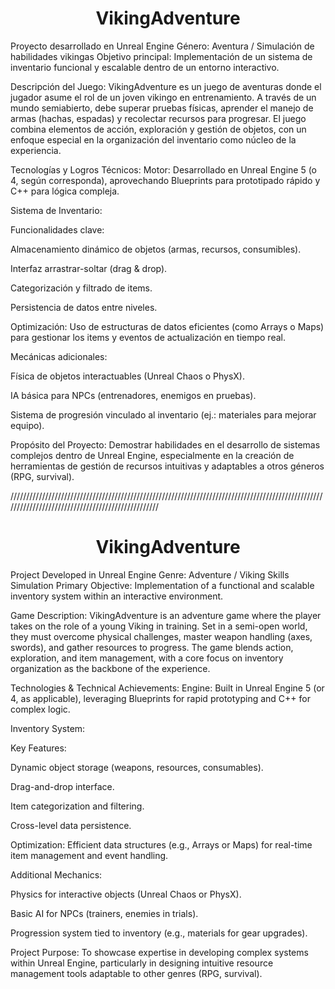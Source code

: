 
<h1 align="center"> VikingAdventure </h1>

Proyecto desarrollado en Unreal Engine
Género: Aventura / Simulación de habilidades vikingas
Objetivo principal: Implementación de un sistema de inventario funcional y escalable dentro de un entorno interactivo.

Descripción del Juego:
VikingAdventure es un juego de aventuras donde el jugador asume el rol de un joven vikingo en entrenamiento. A través de un mundo semiabierto, debe superar pruebas físicas, aprender el manejo de armas (hachas, espadas) y recolectar recursos para progresar. El juego combina elementos de acción, exploración y gestión de objetos, con un enfoque especial en la organización del inventario como núcleo de la experiencia.

Tecnologías y Logros Técnicos:
Motor: Desarrollado en Unreal Engine 5 (o 4, según corresponda), aprovechando Blueprints para prototipado rápido y C++ para lógica compleja.

Sistema de Inventario:

Funcionalidades clave:

Almacenamiento dinámico de objetos (armas, recursos, consumibles).

Interfaz arrastrar-soltar (drag & drop).

Categorización y filtrado de items.

Persistencia de datos entre niveles.

Optimización: Uso de estructuras de datos eficientes (como Arrays o Maps) para gestionar los items y eventos de actualización en tiempo real.

Mecánicas adicionales:

Física de objetos interactuables (Unreal Chaos o PhysX).

IA básica para NPCs (entrenadores, enemigos en pruebas).

Sistema de progresión vinculado al inventario (ej.: materiales para mejorar equipo).

Propósito del Proyecto:
Demostrar habilidades en el desarrollo de sistemas complejos dentro de Unreal Engine, especialmente en la creación de herramientas de gestión de recursos intuitivas y adaptables a otros géneros (RPG, survival).

//////////////////////////////////////////////////////////////////////////////////////////////////////////////////////////////////////////////////

<h1 align="center"> VikingAdventure </h1>

Project Developed in Unreal Engine
Genre: Adventure / Viking Skills Simulation
Primary Objective: Implementation of a functional and scalable inventory system within an interactive environment.

Game Description:
VikingAdventure is an adventure game where the player takes on the role of a young Viking in training. Set in a semi-open world, they must overcome physical challenges, master weapon handling (axes, swords), and gather resources to progress. The game blends action, exploration, and item management, with a core focus on inventory organization as the backbone of the experience.

Technologies & Technical Achievements:
Engine: Built in Unreal Engine 5 (or 4, as applicable), leveraging Blueprints for rapid prototyping and C++ for complex logic.

Inventory System:

Key Features:

Dynamic object storage (weapons, resources, consumables).

Drag-and-drop interface.

Item categorization and filtering.

Cross-level data persistence.

Optimization: Efficient data structures (e.g., Arrays or Maps) for real-time item management and event handling.

Additional Mechanics:

Physics for interactive objects (Unreal Chaos or PhysX).

Basic AI for NPCs (trainers, enemies in trials).

Progression system tied to inventory (e.g., materials for gear upgrades).

Project Purpose:
To showcase expertise in developing complex systems within Unreal Engine, particularly in designing intuitive resource management tools adaptable to other genres (RPG, survival).
